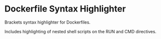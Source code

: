 Dockerfile Syntax Highlighter
=============================

Brackets syntax highlighter for Dockerfiles.

Includes highlighting of nested shell scripts on the RUN and CMD directives.
